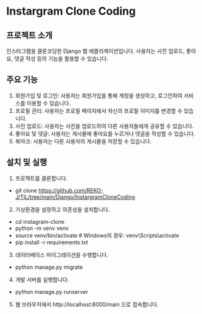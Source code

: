 # Instargram Clone Coding

## 프로젝트 소개
인스타그램을 클론코딩한 Django 웹 애플리케이션입니다. 사용자는 사진 업로드, 좋아요, 댓글 작성 등의 기능을 활용할 수 있습니다.

## 주요 기능
1. 회원가입 및 로그인: 사용자는 회원가입을 통해 계정을 생성하고, 로그인하여 서비스를 이용할 수 있습니다.
2. 프로필 관리: 사용자는 프로필 페이지에서 자신의 프로필 이미지를 변경할 수 있습니다.
3. 사진 업로드: 사용자는 사진을 업로드하여 다른 사용자들에게 공유할 수 있습니다.
4. 좋아요 및 댓글: 사용자는 게시물에 좋아요를 누르거나 댓글을 작성할 수 있습니다.
5. 북마크: 사용자는 다른 사용자의 게시물을 저장할 수 있습니다.

## 설치 및 실행
1. 프로젝트를 클론합니다. <br>
- git clone https://github.com/REKO-J/TIL/tree/main/Django/InstargramCloneCoding
2. 가상환경을 설정하고 의존성을 설치합니다. <br>
- cd instagram-clone
- python -m venv venv
- source venv/bin/activate  # Windows의 경우: venv\Scripts\activate
- pip install -r requirements.txt
3. 데이터베이스 마이그레이션을 수행합니다. <br>
- python manage.py migrate
4. 개발 서버를 실행합니다. <br>
- python manage.py runserver
5. 웹 브라우저에서 http://localhost:8000/main 으로 접속합니다.
